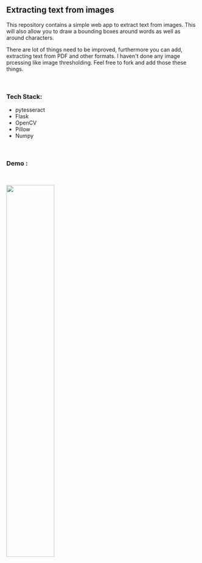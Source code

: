 ## Extracting text from images
This repository contains a simple web app to extract text from images. This will also allow you to draw a bounding boxes around words as well as around characters. 

There are lot of things need to be improved, furthermore you can add, extracting text from PDF and other formats. I haven't done any image prcessing like image thresholding. Feel free to fork and add those these things. 
 
<br>

### Tech Stack:
- pytesseract
- Flask
- OpenCV
- Pillow
- Numpy

<br>

### Demo :
<br>

[<img src ="https://img.youtube.com/vi/yM2nZ_Ya_Qc/1.jpg" width= "50%">](https://youtu.be/yM2nZ_Ya_Qc)
